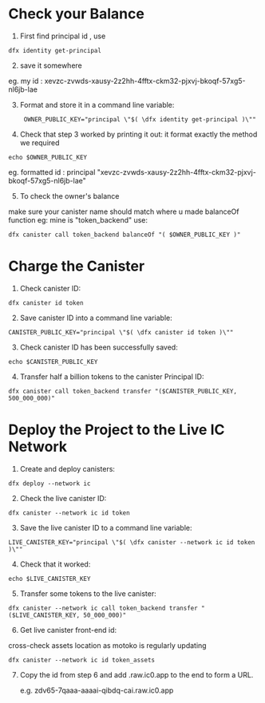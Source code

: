 # Check your Balance

1. First find principal id , use

```
dfx identity get-principal
```

2. save it somewhere

eg. my id : xevzc-zvwds-xausy-2z2hh-4fftx-ckm32-pjxvj-bkoqf-57xg5-nl6jb-lae

3. Format and store it in a command line variable:

   ```
    OWNER_PUBLIC_KEY="principal \"$( \dfx identity get-principal )\""

   ```

4. Check that step 3 worked by printing it out: it format exactly the method we required

```
echo $OWNER_PUBLIC_KEY
```

eg. formatted id : principal "xevzc-zvwds-xausy-2z2hh-4fftx-ckm32-pjxvj-bkoqf-57xg5-nl6jb-lae"

5. To check the owner's balance

make sure your canister name should match where u made balanceOf function eg: mine is "token_backend" use:

```
dfx canister call token_backend balanceOf "( $OWNER_PUBLIC_KEY )"
```

# Charge the Canister

1. Check canister ID:

```
dfx canister id token
```

2. Save canister ID into a command line variable:

```
CANISTER_PUBLIC_KEY="principal \"$( \dfx canister id token )\""
```

3. Check canister ID has been successfully saved:

```
echo $CANISTER_PUBLIC_KEY
```

4. Transfer half a billion tokens to the canister Principal ID:

```
dfx canister call token_backend transfer "($CANISTER_PUBLIC_KEY, 500_000_000)"
```

# Deploy the Project to the Live IC Network

1. Create and deploy canisters:

```
dfx deploy --network ic
```

2. Check the live canister ID:

```
dfx canister --network ic id token
```

3. Save the live canister ID to a command line variable:

```
LIVE_CANISTER_KEY="principal \"$( \dfx canister --network ic id token )\""
```

4. Check that it worked:

```
echo $LIVE_CANISTER_KEY
```

5. Transfer some tokens to the live canister:

```
dfx canister --network ic call token_backend transfer "($LIVE_CANISTER_KEY, 50_000_000)"
```

6. Get live canister front-end id:

cross-check assets location as motoko is regularly updating

```
dfx canister --network ic id token_assets
```

7. Copy the id from step 6 and add .raw.ic0.app to the end to form a URL.

   e.g. zdv65-7qaaa-aaaai-qibdq-cai.raw.ic0.app
